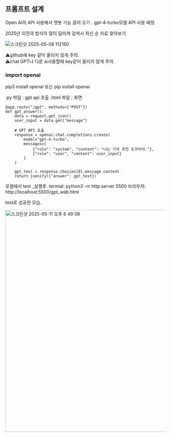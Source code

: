 
<h2>프롬프트 설계</h2>

 Open AI의 API 사용해서 챗봇 기능 끌어 오기 . 
 gpt-4-turbo모델  API 사용 예정. 

2025년 이전과 방식이 많이 달라져 검색시 최신 순 자료 찾아보기 


![스크린샷 2025-05-08 112150](https://github.com/user-attachments/assets/2a012653-4428-4108-b4d1-848891ba60d4)



⚠️github에 key 같이 올리지 않게 주의.  
⚠️chat GPT나 다른 ai사용할때 key같이 올리지 않게 주의. 



<h3>import openai</h3>

pip3 install openai 또는 pip install openai




.py 파일 : gpt api 호출
.html 파일 ; 화면


~~~#api호출 코드
@app.route("/gpt", methods=["POST"])
def gpt_answer():
    data = request.get_json()
    user_input = data.get("message")

    # GPT API 호출
    response = openai.chat.completions.create(
        model="gpt-4-turbo",
        messages=[
            {"role": "system", "content": "너는 기억 추천 도우미야."},
            {"role": "user", "content": user_input}
        ]
    )

    gpt_text = response.choices[0].message.content
    return jsonify({"answer": gpt_text})
~~~

로컬에서 test _실행후.
termial: python3 -m http.server 5500
브라우저: http://localhost:5500/gpt_web.html 

test로 성공한 모습.

<img width="696" alt="스크린샷 2025-05-11 오후 6 49 08" src="https://github.com/user-attachments/assets/848d5216-5ebc-4139-b380-c13f9357d471" />



 


